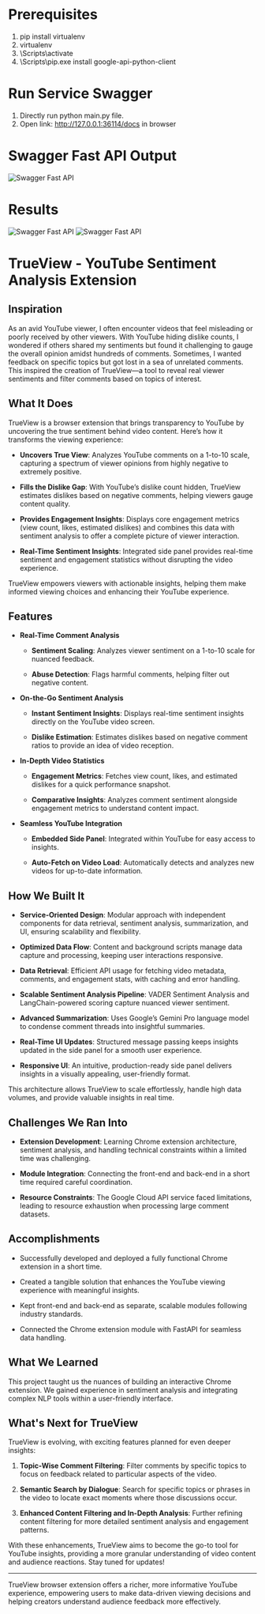 
# Prerequisites
1. pip install virtualenv
2. virtualenv <your-env>
3. <your-env>\Scripts\activate
4. <your-env>\Scripts\pip.exe install google-api-python-client

# Run Service Swagger

1. Directly run python main.py file.
2. Open link: http://127.0.0.1:36114/docs in browser

# Swagger Fast API Output

![Swagger Fast API](./output/TrueView_Swagger.png)

# Results

![Swagger Fast API](./output/result_1.png)
![Swagger Fast API](./output/result_2.png)

# TrueView - YouTube Sentiment Analysis Extension

## Inspiration

As an avid YouTube viewer, I often encounter videos that feel misleading or poorly received by other viewers. With YouTube hiding dislike counts, I wondered if others shared my sentiments but found it challenging to gauge the overall opinion amidst hundreds of comments. Sometimes, I wanted feedback on specific topics but got lost in a sea of unrelated comments. This inspired the creation of TrueView—a tool to reveal real viewer sentiments and filter comments based on topics of interest.


## What It Does


TrueView is a browser extension that brings transparency to YouTube by uncovering the true sentiment behind video content. Here’s how it transforms the viewing experience:


- **Uncovers True View**: Analyzes YouTube comments on a 1-to-10 scale, capturing a spectrum of viewer opinions from highly negative to extremely positive.

- **Fills the Dislike Gap**: With YouTube’s dislike count hidden, TrueView estimates dislikes based on negative comments, helping viewers gauge content quality.

- **Provides Engagement Insights**: Displays core engagement metrics (view count, likes, estimated dislikes) and combines this data with sentiment analysis to offer a complete picture of viewer interaction.

- **Real-Time Sentiment Insights**: Integrated side panel provides real-time sentiment and engagement statistics without disrupting the video experience.

 

TrueView empowers viewers with actionable insights, helping them make informed viewing choices and enhancing their YouTube experience.

 

## Features

 

- **Real-Time Comment Analysis**

  - **Sentiment Scaling**: Analyzes viewer sentiment on a 1-to-10 scale for nuanced feedback.

  - **Abuse Detection**: Flags harmful comments, helping filter out negative content.

 

- **On-the-Go Sentiment Analysis**

  - **Instant Sentiment Insights**: Displays real-time sentiment insights directly on the YouTube video screen.

  - **Dislike Estimation**: Estimates dislikes based on negative comment ratios to provide an idea of video reception.

 

- **In-Depth Video Statistics**

  - **Engagement Metrics**: Fetches view count, likes, and estimated dislikes for a quick performance snapshot.

  - **Comparative Insights**: Analyzes comment sentiment alongside engagement metrics to understand content impact.

 

- **Seamless YouTube Integration**

  - **Embedded Side Panel**: Integrated within YouTube for easy access to insights.

  - **Auto-Fetch on Video Load**: Automatically detects and analyzes new videos for up-to-date information.

 

## How We Built It

 

- **Service-Oriented Design**: Modular approach with independent components for data retrieval, sentiment analysis, summarization, and UI, ensuring scalability and flexibility.

- **Optimized Data Flow**: Content and background scripts manage data capture and processing, keeping user interactions responsive.

- **Data Retrieval**: Efficient API usage for fetching video metadata, comments, and engagement stats, with caching and error handling.

- **Scalable Sentiment Analysis Pipeline**: VADER Sentiment Analysis and LangChain-powered scoring capture nuanced viewer sentiment.

- **Advanced Summarization**: Uses Google’s Gemini Pro language model to condense comment threads into insightful summaries.

- **Real-Time UI Updates**: Structured message passing keeps insights updated in the side panel for a smooth user experience.

- **Responsive UI**: An intuitive, production-ready side panel delivers insights in a visually appealing, user-friendly format.

 

This architecture allows TrueView to scale effortlessly, handle high data volumes, and provide valuable insights in real time.

 

## Challenges We Ran Into

 

- **Extension Development**: Learning Chrome extension architecture, sentiment analysis, and handling technical constraints within a limited time was challenging.

- **Module Integration**: Connecting the front-end and back-end in a short time required careful coordination.

- **Resource Constraints**: The Google Cloud API service faced limitations, leading to resource exhaustion when processing large comment datasets.

 

## Accomplishments

 

- Successfully developed and deployed a fully functional Chrome extension in a short time.

- Created a tangible solution that enhances the YouTube viewing experience with meaningful insights.

- Kept front-end and back-end as separate, scalable modules following industry standards.

- Connected the Chrome extension module with FastAPI for seamless data handling.

 

## What We Learned

 

This project taught us the nuances of building an interactive Chrome extension. We gained experience in sentiment analysis and integrating complex NLP tools within a user-friendly interface.

 

## What's Next for TrueView

 

TrueView is evolving, with exciting features planned for even deeper insights:

 

1. **Topic-Wise Comment Filtering**: Filter comments by specific topics to focus on feedback related to particular aspects of the video.

2. **Semantic Search by Dialogue**: Search for specific topics or phrases in the video to locate exact moments where those discussions occur.

3. **Enhanced Content Filtering and In-Depth Analysis**: Further refining content filtering for more detailed sentiment analysis and engagement patterns.

 

With these enhancements, TrueView aims to become the go-to tool for YouTube insights, providing a more granular understanding of video content and audience reactions. Stay tuned for updates!

 

---

 

TrueView browser extension offers a richer, more informative YouTube experience, empowering users to make data-driven viewing decisions and helping creators understand audience feedback more effectively.